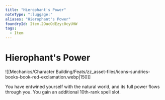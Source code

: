```yaml
---
title: "Hierophant's Power"
noteType: ":luggage:"
aliases: "Hierophant's Power"
foundryId: Item.2OucOdEzyc0cyUHW
tags:
  - Item
---
```


# Hierophant's Power
![[Mechanics/Character Building/Feats/zz_asset-files/icons-sundries-books-book-red-exclamation.webp|150]]

You have entwined yourself with the natural world, and its full power flows through you. You gain an additional 10th-rank spell slot.
